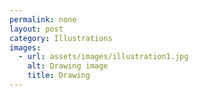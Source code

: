 ```yaml
---
permalink: none
layout: post
category: Illustrations
images:   
  - url: assets/images/illustration1.jpg
    alt: Drawing image
    title: Drawing
---
```

